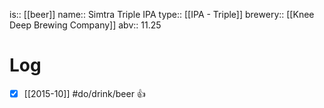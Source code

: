 is:: [[beer]]
name:: Simtra Triple IPA
type:: [[IPA - Triple]]
brewery:: [[Knee Deep Brewing Company]]
abv:: 11.25

# Log
- [x] [[2015-10]] #do/drink/beer 👍

